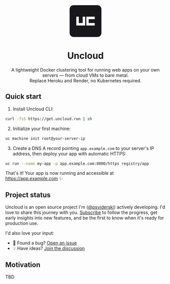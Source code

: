 <div align="center">
  <img src="./website/images/logo.svg" height="100" alt="Uncloud logo"/>
  <h1>Uncloud</h2>
  A lightweight Docker clustering tool for running web apps on your own servers — from cloud VMs to bare metal.<br>
  Replace Heroku and Render, no Kubernetes required.
</div>

## Quick start

1. Install Uncloud CLI:

```bash
curl -fsS https://get.uncloud.run | sh
```

2. Initialize your first machine:

```bash
uc machine init root@your-server-ip
```

3. Create a DNS A record pointing `app.example.com` to your server's IP address, then deploy your app with
   automatic HTTPS:

```bash
uc run --name my-app -p app.example.com:8000/https registry/app
```

That's it! Your app is now running and accessible at https://app.example.com ✨

## Project status

Uncloud is an open source project I'm ([@psviderski](https://github.com/psviderski)) actively developing. I'd love to
share this journey with you. [Subscribe](https://uncloud.run/) to follow the progress, get early insights into new
features, and be the first to know when it's ready for production use.

I'd also love your input:

- 🐛 Found a bug? [Open an issue](https://github.com/psviderski/uncloud/issues)
- 💡 Have ideas? [Join the discussion](https://github.com/psviderski/uncloud/discussions)

## Motivation

TBD
